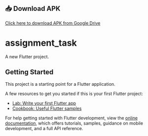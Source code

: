 ## 📥 Download APK
[Click here to download APK from Google Drive](https://drive.google.com/drive/folders/1nnpw5v2xoaYxT3SpPVCv2pGP81jhkXZF?usp=sharing)

# assignment_task

A new Flutter project.

## Getting Started

This project is a starting point for a Flutter application.

A few resources to get you started if this is your first Flutter project:

- [Lab: Write your first Flutter app](https://docs.flutter.dev/get-started/codelab)
- [Cookbook: Useful Flutter samples](https://docs.flutter.dev/cookbook)

For help getting started with Flutter development, view the
[online documentation](https://docs.flutter.dev/), which offers tutorials,
samples, guidance on mobile development, and a full API reference.

